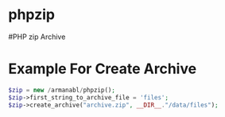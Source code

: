 # phpzip
#PHP zip Archive


# Example For Create Archive
```php
$zip = new /armanabl/phpzip();
$zip->first_string_to_archive_file = 'files';
$zip->create_archive("archive.zip", __DIR__."/data/files");
```
